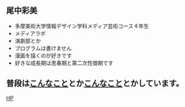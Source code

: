 ## 尾中彩美

- 多摩美術大学情報デザイン学科メディア芸術コース４年生
- メディアラボ
- 演劇部とか
- プログラムは書けません
- 漫画を描くのが好きです
- 好きな成長期は思春期と第二次性徴期です

## 普段は[こんなこと](https://youtu.be/X0DY0-_62Uw)とか[こんなこと](https://www.youtube.com/watch?v=tGrGY9Mwji8)とかしています。

[HP](http://ayamyanko.tumblr.com)
